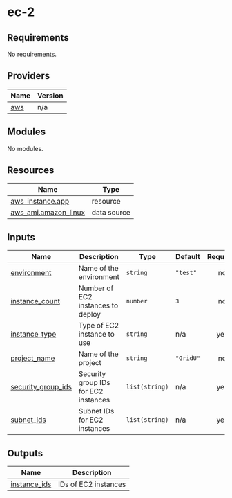 # ec-2

<!-- BEGINNING OF PRE-COMMIT-TERRAFORM DOCS HOOK -->
## Requirements

No requirements.

## Providers

| Name | Version |
|------|---------|
| <a name="provider_aws"></a> [aws](#provider\_aws) | n/a |

## Modules

No modules.

## Resources

| Name | Type |
|------|------|
| [aws_instance.app](https://registry.terraform.io/providers/hashicorp/aws/latest/docs/resources/instance) | resource |
| [aws_ami.amazon_linux](https://registry.terraform.io/providers/hashicorp/aws/latest/docs/data-sources/ami) | data source |

## Inputs

| Name | Description | Type | Default | Required |
|------|-------------|------|---------|:--------:|
| <a name="input_environment"></a> [environment](#input\_environment) | Name of the environment | `string` | `"test"` | no |
| <a name="input_instance_count"></a> [instance\_count](#input\_instance\_count) | Number of EC2 instances to deploy | `number` | `3` | no |
| <a name="input_instance_type"></a> [instance\_type](#input\_instance\_type) | Type of EC2 instance to use | `string` | n/a | yes |
| <a name="input_project_name"></a> [project\_name](#input\_project\_name) | Name of the project | `string` | `"GridU"` | no |
| <a name="input_security_group_ids"></a> [security\_group\_ids](#input\_security\_group\_ids) | Security group IDs for EC2 instances | `list(string)` | n/a | yes |
| <a name="input_subnet_ids"></a> [subnet\_ids](#input\_subnet\_ids) | Subnet IDs for EC2 instances | `list(string)` | n/a | yes |

## Outputs

| Name | Description |
|------|-------------|
| <a name="output_instance_ids"></a> [instance\_ids](#output\_instance\_ids) | IDs of EC2 instances |
<!-- END OF PRE-COMMIT-TERRAFORM DOCS HOOK -->
